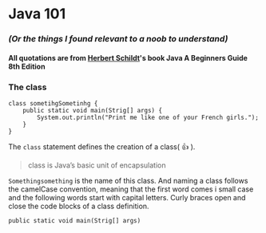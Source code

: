 
# Java 101 

### _(Or the things I found relevant to a noob to understand)_

#### All quotations are from [Herbert Schildt](https://www.herbschildt.com/)'s book Java A Beginners Guide 8th Edition

### The class

```
class sometihgSometinhg {
    public static void main(Strig[] args) {
        System.out.println("Print me like one of your French girls.");
    }
}
```

The `class` statement defines the creation of a class( :thumbsup: ).

> class is Java’s basic unit of encapsulation

`Somethingsomething` is the name of this class. And naming a class follows the camelCase convention, meaning that 
the first word comes i small case and the following words start with capital letters. Curly braces open and close the 
code blocks of a class definition.

`public static void main(Strig[] args)` 



